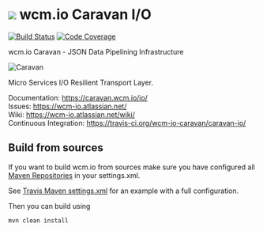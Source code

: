 <img src="https://wcm.io/images/favicon-16@2x.png"/> wcm.io Caravan I/O
======
[![Build Status](https://travis-ci.org/wcm-io-caravan/caravan-io.png?branch=develop)](https://travis-ci.org/wcm-io-caravan/caravan-io)
[![Code Coverage](https://codecov.io/gh/wcm-io-caravan/caravan-io/branch/develop/graph/badge.svg)](https://codecov.io/gh/wcm-io-caravan/caravan-io)

wcm.io Caravan - JSON Data Pipelining Infrastructure

![Caravan](https://github.com/wcm-io-caravan/caravan-tooling/blob/master/public_site/src/site/resources/images/caravan.gif)

Micro Services I/O Resilient Transport Layer.

Documentation: https://caravan.wcm.io/io/<br/>
Issues: https://wcm-io.atlassian.net/<br/>
Wiki: https://wcm-io.atlassian.net/wiki/<br/>
Continuous Integration: https://travis-ci.org/wcm-io-caravan/caravan-io/


## Build from sources

If you want to build wcm.io from sources make sure you have configured all [Maven Repositories](https://caravan.wcm.io/maven.html) in your settings.xml.

See [Travis Maven settings.xml](https://github.com/wcm-io-caravan/caravan-io/blob/master/.travis.maven-settings.xml) for an example with a full configuration.

Then you can build using

```
mvn clean install
```
